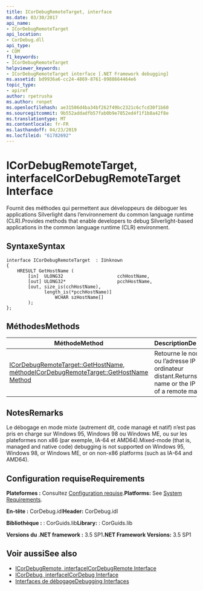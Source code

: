 ```yaml
---
title: ICorDebugRemoteTarget, interface
ms.date: 03/30/2017
api_name:
- ICorDebugRemoteTarget
api_location:
- CorDebug.dll
api_type:
- COM
f1_keywords:
- ICorDebugRemoteTarget
helpviewer_keywords:
- ICorDebugRemoteTarget interface [.NET Framework debugging]
ms.assetid: bd9936a6-cc24-4869-8761-0988664464e6
topic_type:
- apiref
author: rpetrusha
ms.author: ronpet
ms.openlocfilehash: ae31506d4ba34bf262f49bc2321c6cfcd30f1b60
ms.sourcegitcommit: 9b552addadfb57fab0b9e7852ed4f1f1b8a42f8e
ms.translationtype: MT
ms.contentlocale: fr-FR
ms.lasthandoff: 04/23/2019
ms.locfileid: "61782692"
---
```

# <a name="icordebugremotetarget-interface"></a><span data-ttu-id="1ba17-102">ICorDebugRemoteTarget, interface</span><span class="sxs-lookup"><span data-stu-id="1ba17-102">ICorDebugRemoteTarget Interface</span></span>
<span data-ttu-id="1ba17-103">Fournit des méthodes qui permettent aux développeurs de déboguer les applications Silverlight dans l’environnement du common language runtime (CLR).</span><span class="sxs-lookup"><span data-stu-id="1ba17-103">Provides methods that enable developers to debug Silverlight-based applications in the common language runtime (CLR) environment.</span></span>  
  
## <a name="syntax"></a><span data-ttu-id="1ba17-104">Syntaxe</span><span class="sxs-lookup"><span data-stu-id="1ba17-104">Syntax</span></span>  
  
```  
interface ICorDebugRemoteTarget  : IUnknown  
{  
    HRESULT GetHostName (  
        [in]  ULONG32                    cchHostName,  
        [out] ULONG32*                   pcchHostName,  
        [out, size_is(cchHostName),  
              length_is(*pcchHostName)]  
                  WCHAR szHostName[]  
        );  
};  
```  
  
## <a name="methods"></a><span data-ttu-id="1ba17-105">Méthodes</span><span class="sxs-lookup"><span data-stu-id="1ba17-105">Methods</span></span>  
  
|<span data-ttu-id="1ba17-106">Méthode</span><span class="sxs-lookup"><span data-stu-id="1ba17-106">Method</span></span>|<span data-ttu-id="1ba17-107">Description</span><span class="sxs-lookup"><span data-stu-id="1ba17-107">Description</span></span>|  
|------------|-----------------|  
|[<span data-ttu-id="1ba17-108">ICorDebugRemoteTarget::GetHostName, méthode</span><span class="sxs-lookup"><span data-stu-id="1ba17-108">ICorDebugRemoteTarget::GetHostName Method</span></span>](../../../../docs/framework/unmanaged-api/debugging/icordebugremotetarget-gethostname-method.md)|<span data-ttu-id="1ba17-109">Retourne le nom d’hôte ou l’adresse IP d’un ordinateur distant.</span><span class="sxs-lookup"><span data-stu-id="1ba17-109">Returns the host name or the IP address of a remote machine.</span></span>|  
  
## <a name="remarks"></a><span data-ttu-id="1ba17-110">Notes</span><span class="sxs-lookup"><span data-stu-id="1ba17-110">Remarks</span></span>  
 <span data-ttu-id="1ba17-111">Le débogage en mode mixte (autrement dit, code managé et natif) n’est pas pris en charge sur Windows 95, Windows 98 ou Windows ME, ou sur les plateformes non x86 (par exemple, IA-64 et AMD64).</span><span class="sxs-lookup"><span data-stu-id="1ba17-111">Mixed-mode (that is, managed and native code) debugging is not supported on Windows 95, Windows 98, or Windows ME, or on non-x86 platforms (such as IA-64 and AMD64).</span></span>  
  
## <a name="requirements"></a><span data-ttu-id="1ba17-112">Configuration requise</span><span class="sxs-lookup"><span data-stu-id="1ba17-112">Requirements</span></span>  
 <span data-ttu-id="1ba17-113">**Plateformes :** Consultez [Configuration requise](../../../../docs/framework/get-started/system-requirements.md).</span><span class="sxs-lookup"><span data-stu-id="1ba17-113">**Platforms:** See [System Requirements](../../../../docs/framework/get-started/system-requirements.md).</span></span>  
  
 <span data-ttu-id="1ba17-114">**En-tête :** CorDebug.idl</span><span class="sxs-lookup"><span data-stu-id="1ba17-114">**Header:** CorDebug.idl</span></span>  
  
 <span data-ttu-id="1ba17-115">**Bibliothèque :** : CorGuids.lib</span><span class="sxs-lookup"><span data-stu-id="1ba17-115">**Library:** : CorGuids.lib</span></span>  
  
 <span data-ttu-id="1ba17-116">**Versions du .NET framework :** 3.5 SP1</span><span class="sxs-lookup"><span data-stu-id="1ba17-116">**.NET Framework Versions:** 3.5 SP1</span></span>  
  
## <a name="see-also"></a><span data-ttu-id="1ba17-117">Voir aussi</span><span class="sxs-lookup"><span data-stu-id="1ba17-117">See also</span></span>

- [<span data-ttu-id="1ba17-118">ICorDebugRemote, interface</span><span class="sxs-lookup"><span data-stu-id="1ba17-118">ICorDebugRemote Interface</span></span>](../../../../docs/framework/unmanaged-api/debugging/icordebugremote-interface.md)
- [<span data-ttu-id="1ba17-119">ICorDebug, interface</span><span class="sxs-lookup"><span data-stu-id="1ba17-119">ICorDebug Interface</span></span>](../../../../docs/framework/unmanaged-api/debugging/icordebug-interface.md)
- [<span data-ttu-id="1ba17-120">Interfaces de débogage</span><span class="sxs-lookup"><span data-stu-id="1ba17-120">Debugging Interfaces</span></span>](../../../../docs/framework/unmanaged-api/debugging/debugging-interfaces.md)
